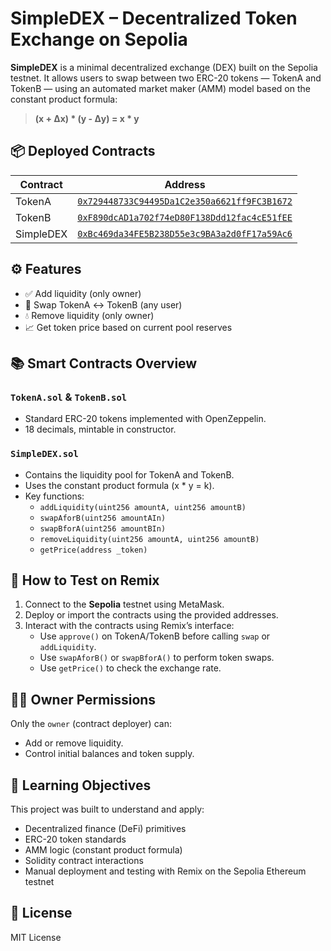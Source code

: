 # SimpleDEX – Decentralized Token Exchange on Sepolia

**SimpleDEX** is a minimal decentralized exchange (DEX) built on the Sepolia testnet. It allows users to swap between two ERC-20 tokens — TokenA and TokenB — using an automated market maker (AMM) model based on the constant product formula:  
> **(x + Δx) * (y - Δy) = x * y**

## 📦 Deployed Contracts

| Contract     | Address                                                                 |
|--------------|-------------------------------------------------------------------------|
| TokenA       | [`0x729448733C94495Da1C2e350a6621ff9FC3B1672`](https://sepolia.etherscan.io/address/0x729448733C94495Da1C2e350a6621ff9FC3B1672) |
| TokenB       | [`0xF890dcAD1a702f74eD80F138Ddd12fac4cE51fEE`](https://sepolia.etherscan.io/address/0xF890dcAD1a702f74eD80F138Ddd12fac4cE51fEE) |
| SimpleDEX    | [`0xBc469da34FE5B238D55e3c9BA3a2d0fF17a59Ac6`](https://sepolia.etherscan.io/address/0xBc469da34FE5B238D55e3c9BA3a2d0fF17a59Ac6) |

## ⚙️ Features

- ✅ Add liquidity (only owner)
- 🔁 Swap TokenA ↔ TokenB (any user)
- 💧 Remove liquidity (only owner)
- 📈 Get token price based on current pool reserves

## 📚 Smart Contracts Overview

### `TokenA.sol` & `TokenB.sol`

- Standard ERC-20 tokens implemented with OpenZeppelin.
- 18 decimals, mintable in constructor.

### `SimpleDEX.sol`

- Contains the liquidity pool for TokenA and TokenB.
- Uses the constant product formula (x * y = k).
- Key functions:
  - `addLiquidity(uint256 amountA, uint256 amountB)`
  - `swapAforB(uint256 amountAIn)`
  - `swapBforA(uint256 amountBIn)`
  - `removeLiquidity(uint256 amountA, uint256 amountB)`
  - `getPrice(address _token)`

## 🧪 How to Test on Remix

1. Connect to the **Sepolia** testnet using MetaMask.
2. Deploy or import the contracts using the provided addresses.
3. Interact with the contracts using Remix’s interface:
   - Use `approve()` on TokenA/TokenB before calling `swap` or `addLiquidity`.
   - Use `swapAforB()` or `swapBforA()` to perform token swaps.
   - Use `getPrice()` to check the exchange rate.

## 👨‍💻 Owner Permissions

Only the `owner` (contract deployer) can:
- Add or remove liquidity.
- Control initial balances and token supply.

## 🧠 Learning Objectives

This project was built to understand and apply:
- Decentralized finance (DeFi) primitives
- ERC-20 token standards
- AMM logic (constant product formula)
- Solidity contract interactions
- Manual deployment and testing with Remix on the Sepolia Ethereum testnet

## 📜 License

MIT License
